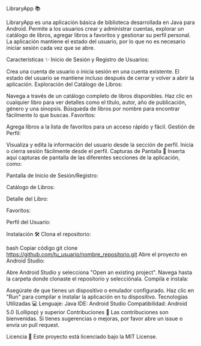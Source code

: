LibraryApp 📚

LibraryApp es una aplicación básica de biblioteca desarrollada en Java para Android. Permite a los usuarios crear y administrar cuentas, explorar un catálogo de libros, agregar libros a favoritos y gestionar su perfil personal. La aplicación mantiene el estado del usuario, por lo que no es necesario iniciar sesión cada vez que se abre.

Características ✨
Inicio de Sesión y Registro de Usuarios:

Crea una cuenta de usuario o inicia sesión en una cuenta existente.
El estado del usuario se mantiene incluso después de cerrar y volver a abrir la aplicación.
Exploración del Catálogo de Libros:

Navega a través de un catálogo completo de libros disponibles.
Haz clic en cualquier libro para ver detalles como el título, autor, año de publicación, género y una sinopsis.
Búsqueda de libros por nombre para encontrar fácilmente lo que buscas.
Favoritos:

Agrega libros a la lista de favoritos para un acceso rápido y fácil.
Gestión de Perfil:

Visualiza y edita la información del usuario desde la sección de perfil.
Inicia o cierra sesión fácilmente desde el perfil.
Capturas de Pantalla 📸
Inserta aquí capturas de pantalla de las diferentes secciones de la aplicación, como:

Pantalla de Inicio de Sesión/Registro:

Catálogo de Libros:

Detalle del Libro:

Favoritos:

Perfil del Usuario:

Instalación 🛠️
Clona el repositorio:

bash
Copiar código
git clone https://github.com/tu_usuario/nombre_repositorio.git
Abre el proyecto en Android Studio:

Abre Android Studio y selecciona "Open an existing project".
Navega hasta la carpeta donde clonaste el repositorio y selecciónala.
Compila e instala:

Asegúrate de que tienes un dispositivo o emulador configurado.
Haz clic en "Run" para compilar e instalar la aplicación en tu dispositivo.
Tecnologías Utilizadas 💻
Lenguaje: Java
IDE: Android Studio
Compatibilidad: Android 5.0 (Lollipop) y superior
Contribuciones 🤝
Las contribuciones son bienvenidas. Si tienes sugerencias o mejoras, por favor abre un issue o envía un pull request.

Licencia 📄
Este proyecto está licenciado bajo la MIT License.

